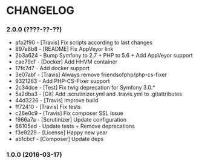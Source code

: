 # CHANGELOG

### 2.0.0 (????-??-??)

 * afa2f90 - [Travis] Fix scripts according to last changes
 * 897e8b8 - [README] Fix AppVeyor link
 * 2b3a624 - Bump Symfony to 2.7 + PHP to 5.6 + Add AppVeyor support
 * cae79cf - [Docker] Add HHVM container
 * 17fc7d7 - Add docker support
 * 3e07abf - [Travis] Always remove friendsofphp/php-cs-fixer
 * 9321263 - Add PHP-CS-Fixer support
 * 2c34dce - [Test] Fix twig deprecation for Symfony 3.0.*
 * 5a2dba3 - [Git] Add .scrutinizer.yml and .travis.yml to .gitattributes
 * 44d3226 - [Travis] Improve build
 * ff72410 - [Travis] Fix tests
 * c26e0c9 - [Travis] Fix composer SSL issue
 * f966a7a - [Scrutinizer] Update configuration
 * 66105ed - Update tests + Remove deprecations
 * f3e9229 - [License] Happy new year
 * ab1cbcf - [Composer] Update deps

### 1.0.0 (2016-03-17)
